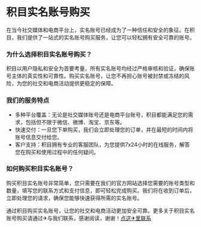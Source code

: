# 积目实名账号购买

在当今社交媒体和电商平台上，实名账号已经成为了一种信任和安全的象征。在积目，我们提供了一站式的实名账号购买服务，让您可以轻松拥有安全可靠的账号。

### 为什么选择积目实名账号购买？

积目以用户隐私和安全为首要考量，所有实名账号均经过严格审核和验证，确保账号主体的真实性和可靠性。购买实名账号，让您不再担心账号被封禁或冻结的风险，为您的社交和电商活动提供更稳定的保障。

### 我们的服务特点

- 多种平台覆盖：无论是社交媒体账号还是电商平台账号，积目都能满足您的需求，包括但不限于微信、微博、淘宝、京东等。
- 快速交付：一旦您下单购买，我们会立即处理您的订单，并在最短的时间内将账号信息交付给您。
- 客户支持：积目拥有专业的客服团队，为您提供7x24小时的在线服务，解答您在购买和使用过程中的任何疑问。

### 如何购买积目实名账号？

购买积目实名账号非常简单，您只需要在我们的官方网站选择您需要的账号类型和数量，填写您的联系方式和支付信息，即可轻松完成购买。我们将在收到订单后，立即处理您的请求，确保您能够快速获得所需的实名账号。

通过积目购买实名账号，让您的社交和电商活动更加安全可靠。更多关于积目实名账号购买请通过✈与我们联系，感谢阅读，谢谢！[点这✈里联系](https://abc.k02.cc)